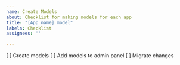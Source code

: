 ```yaml
---
name: Create Models
about: Checklist for making models for each app
title: "[App name] model"
labels: Checklist
assignees: ''

---
```


[ ] Create models
[ ] Add models to admin panel
[ ] Migrate changes
